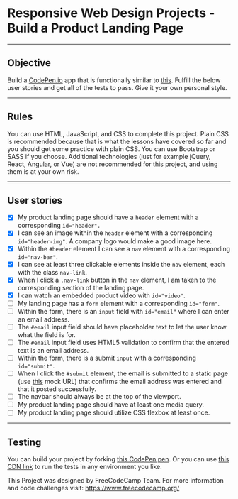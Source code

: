 # Responsive Web Design Projects - Build a Product Landing Page

----
## Objective
Build a [CodePen.io](https://codepen.io/) app that is functionally similar to [this](https://codepen.io/freeCodeCamp/full/RKRbwL). Fulfill the below user stories and get all of the tests to pass. Give it your own personal style.

----
## Rules
You can use HTML, JavaScript, and CSS to complete this project. Plain CSS is recommended because that is what the lessons have covered so far and you should get some practice with plain CSS. You can use Bootstrap or SASS if you choose. Additional technologies (just for example jQuery, React, Angular, or Vue) are not recommended for this project, and using them is at your own risk.

----
## User stories
- [x] My product landing page should have a ```header``` element with a corresponding ```id="header".```
- [x] I can see an image within the ```header``` element with a corresponding ```id="header-img"```. A company logo would make a good image here.
- [x] Within the ```#header``` element I can see a ```nav``` element with a corresponding ```id="nav-bar"```.
- [x] I can see at least three clickable elements inside the ```nav``` element, each with the class ```nav-link```.
- [x] When I click a ```.nav-link``` button in the ```nav``` element, I am taken to the corresponding section of the landing page.
- [x] I can watch an embedded product video with ```id="video"```.
- [ ] My landing page has a ```form``` element with a corresponding ```id="form"```.
- [ ] Within the form, there is an ```input``` field with ```id="email"``` where I can enter an email address.
- [ ] The ```#email``` input field should have placeholder text to let the user know what the field is for.
- [ ] The ```#email``` input field uses HTML5 validation to confirm that the entered text is an email address.
- [ ] Within the form, there is a submit ```input``` with a corresponding ```id="submit"```.
- [ ] When I click the ```#submit``` element, the email is submitted to a static page (use [this](https://www.freecodecamp.com/email-submit) mock URL) that confirms the email address was entered and that it posted successfully.
- [ ] The navbar should always be at the top of the viewport.
- [ ] My product landing page should have at least one media query.
- [ ] My product landing page should utilize CSS flexbox at least once.

----
## Testing
You can build your project by forking [this CodePen pen](https://codepen.io/freeCodeCamp/pen/MJjpwO). Or you can use [this CDN link](https://cdn.freecodecamp.org/testable-projects-fcc/v1/bundle.js.) to run the tests in any environment you like.

This Project was designed by FreeCodeCamp Team. For more information and code challenges visit: https://www.freecodecamp.org/
